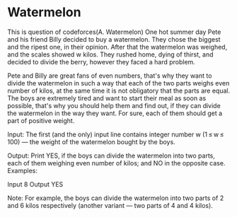 # Watermelon
This is question of codeforces(A. Watermelon)
One hot summer day Pete and his friend Billy decided to buy a watermelon. They chose the biggest and the ripest one, in their opinion. After that the watermelon was weighed, and the scales showed w kilos. They rushed home, dying of thirst, and decided to divide the berry, however they faced a hard problem.

Pete and Billy are great fans of even numbers, that's why they want to divide the watermelon in such a way that each of the two parts weighs even number of kilos, at the same time it is not obligatory that the parts are equal. The boys are extremely tired and want to start their meal as soon as possible, that's why you should help them and find out, if they can divide the watermelon in the way they want. For sure, each of them should get a part of positive weight.

Input:
The first (and the only) input line contains integer number w (1 ≤ w ≤ 100) — the weight of the watermelon bought by the boys.

Output:
Print YES, if the boys can divide the watermelon into two parts, each of them weighing even number of kilos; and NO in the opposite case.
Examples:

Input
8
Output
YES

Note:
For example, the boys can divide the watermelon into two parts of 2 and 6 kilos respectively (another variant — two parts of 4 and 4 kilos).

